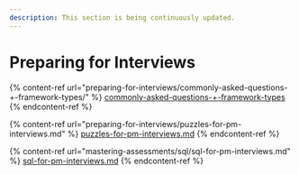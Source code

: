 ```yaml
---
description: This section is being continuously updated.
---
```


# Preparing for Interviews

{% content-ref url="preparing-for-interviews/commonly-asked-questions-+-framework-types/" %}
[commonly-asked-questions-+-framework-types](preparing-for-interviews/commonly-asked-questions-+-framework-types/)
{% endcontent-ref %}

{% content-ref url="preparing-for-interviews/puzzles-for-pm-interviews.md" %}
[puzzles-for-pm-interviews.md](preparing-for-interviews/puzzles-for-pm-interviews.md)
{% endcontent-ref %}

{% content-ref url="mastering-assessments/sql/sql-for-pm-interviews.md" %}
[sql-for-pm-interviews.md](mastering-assessments/sql/sql-for-pm-interviews.md)
{% endcontent-ref %}

